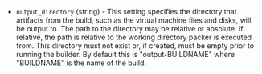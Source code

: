 <!-- Code generated from the comments of the OutputConfig struct in builder/hyperv/common/output_config.go; DO NOT EDIT MANUALLY -->

-   `output_directory` (string) - This setting specifies the directory that
artifacts from the build, such as the virtual machine files and disks,
will be output to. The path to the directory may be relative or
absolute. If relative, the path is relative to the working directory
packer is executed from. This directory must not exist or, if
created, must be empty prior to running the builder. By default this is
"output-BUILDNAME" where "BUILDNAME" is the name of the build.
